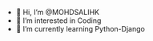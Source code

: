 - 👋 Hi, I’m @MOHDSALIHK
- 👀 I’m interested in Coding
- 🌱 I’m currently learning  Python-Django

<!---
MOHDSALIHK/MOHDSALIHK is a ✨ special ✨ repository because its `README.md` (this file) appears on your GitHub profile.
You can click the Preview link to take a look at your changes.
--->
